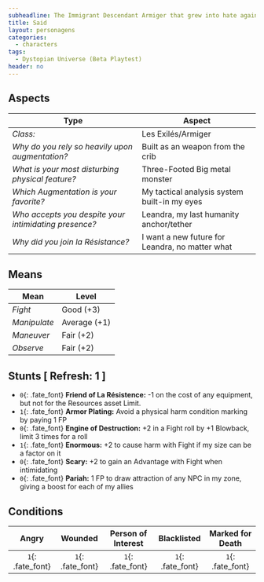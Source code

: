 ```yaml
---
subheadline: The Immigrant Descendant Armiger that grew into hate against the L'Ápogee
title: Said
layout: personagens
categories:
  - characters
tags:
  - Dystopian Universe (Beta Playtest)
header: no
---
```


## Aspects

| __Type__                                              |   __Aspect__                                    |
|-------------------------------------------------------|-------------------------------------------------|
| _Class:_                                              | Les Exilés/Armiger                              |
| _Why do you rely so heavily upon augmentation?_       | Built as an weapon from the crib                |
| _What is your most disturbing physical feature?_      | Three-Footed Big metal monster                  |
| _Which Augmentation is your favorite?_                | My tactical analysis system built-in my eyes    |
| _Who accepts you despite your intimidating presence?_ | Leandra, my last humanity anchor/tether         |
| _Why did you join la Résistance?_                     | I want a new future for Leandra, no matter what |

## Means

| __Mean__     | __Level__    |
|--------------|--------------|
| _Fight_      | Good (+3)    |
| _Manipulate_ | Average (+1) |
| _Maneuver_   | Fair (+2)    |
| _Observe_    | Fair (+2)    |

## Stunts [ Refresh: 1 ]

+ `0`{: .fate_font} __Friend of La Résistence:__ -1 on the cost of any equipment, but not for the Resources asset Limit.
+ `1`{: .fate_font} __Armor Plating:__ Avoid a physical harm condition marking by paying 1 FP
+ `0`{: .fate_font} __Engine of Destruction:__ +2 in a Fight roll by +1 Blowback, limit 3 times for a roll
+ `1`{: .fate_font} __Enormous:__ +2 to cause harm with Fight if my size can be a factor on it
+ `0`{: .fate_font} __Scary:__ +2 to gain an Advantage with Fight when intimidating
+ `0`{: .fate_font} __Pariah:__ 1 FP to draw attraction of any NPC in my zone, giving a boost for each of my allies

## Conditions

| __Angry__ | __Wounded__ | __Person of Interest__ | __Blacklisted__ | __Marked for Death__ |
|:---------:|:-----------:|:----------------------:|:---------------:|:--------------------:|
| `1`{: .fate_font} | `1`{: .fate_font} | `1`{: .fate_font} | `1`{: .fate_font} | `1`{: .fate_font} |

